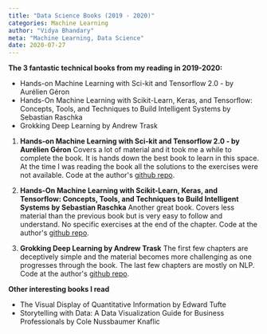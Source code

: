 ```yaml
---
title: "Data Science Books (2019 - 2020)"
categories: Machine Learning
author: "Vidya Bhandary"
meta: "Machine Learning, Data Science"
date: 2020-07-27
---
```


**The 3 fantastic technical books from my reading in 2019-2020:**
- Hands-on Machine Learning with Sci-kit and Tensorflow 2.0 - by Aurélien Géron
- Hands-On Machine Learning with Scikit-Learn, Keras, and Tensorflow: Concepts, Tools, and Techniques to Build Intelligent Systems by Sebastian Raschka
- Grokking Deep Learning by Andrew Trask

1. **Hands-on Machine Learning with Sci-kit and Tensorflow 2.0 - by Aurélien Géron**
Covers a lot of material and it took me a while to complete the book. It is hands down the best book to learn in this space. 
At the time I was reading the book all the solutions to the exercises were not available. Code at the author's [github repo](https://github.com/ageron/handson-ml2).

2. **Hands-On Machine Learning with Scikit-Learn, Keras, and Tensorflow: Concepts, Tools, and Techniques to Build Intelligent Systems by Sebastian Raschka**
Another great book. Covers less material than the previous book but is very easy to follow and understand. No specific exercises at the end of the chapter.
Code at the author's [github repo](https://github.com/rasbt/python-machine-learning-book-3rd-edition).

3. **Grokking Deep Learning by Andrew Trask**
The first few chapters are deceptively simple and the material becomes more challenging as one progresses through the book. The last few chapters are mostly on NLP.
Code at the author's [github repo](https://github.com/iamtrask/grokking-deep-learning).

**Other interesting books I read**
- The Visual Display of Quantitative Information by Edward Tufte
- Storytelling with Data: A Data Visualization Guide for Business Professionals by Cole Nussbaumer Knaflic
